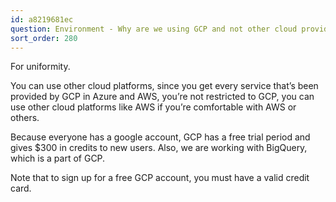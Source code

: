 ```yaml
---
id: a8219681ec
question: Environment - Why are we using GCP and not other cloud providers?
sort_order: 280
---
```


For uniformity.

You can use other cloud platforms, since you get every service that’s been provided by GCP in Azure and AWS,  you’re not restricted to GCP, you can use other cloud platforms like AWS if you’re comfortable with AWS or others.

Because everyone has a google account, GCP has a free trial period and gives $300 in credits  to new users. Also, we are working with BigQuery, which is a part of GCP.

Note that to sign up for a free GCP account, you must have a valid credit card.

